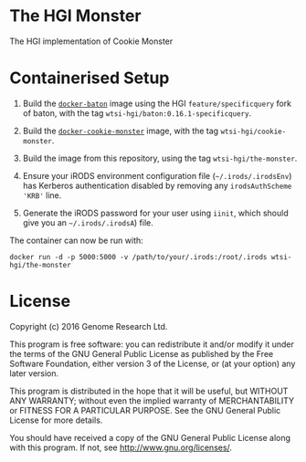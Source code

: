 # The HGI Monster

The HGI implementation of Cookie Monster

# Containerised Setup

1. Build the [`docker-baton`](https://github.com/wtsi-hgi/docker-baton)
   image using the HGI `feature/specificquery` fork of baton, with the
   tag `wtsi-hgi/baton:0.16.1-specificquery`.

2. Build the [`docker-cookie-monster`](https://github.com/wtsi-hgi/docker-cookie-monster)
   image, with the tag `wtsi-hgi/cookie-monster`.

3. Build the image from this repository, using the tag
   `wtsi-hgi/the-monster`.

4. Ensure your iRODS environment configuration file
   (`~/.irods/.irodsEnv`) has Kerberos authentication disabled by
   removing any `irodsAuthScheme 'KRB'` line.

5. Generate the iRODS password for your user using `iinit`, which should
   give you an `~/.irods/.irodsA`) file.

The container can now be run with:

    docker run -d -p 5000:5000 -v /path/to/your/.irods:/root/.irods wtsi-hgi/the-monster

# License

Copyright (c) 2016 Genome Research Ltd.

This program is free software: you can redistribute it and/or modify it
under the terms of the GNU General Public License as published by the
Free Software Foundation, either version 3 of the License, or (at your
option) any later version.

This program is distributed in the hope that it will be useful, but
WITHOUT ANY WARRANTY; without even the implied warranty of
MERCHANTABILITY or FITNESS FOR A PARTICULAR PURPOSE. See the GNU General
Public License for more details.

You should have received a copy of the GNU General Public License along
with this program. If not, see <http://www.gnu.org/licenses/>.
